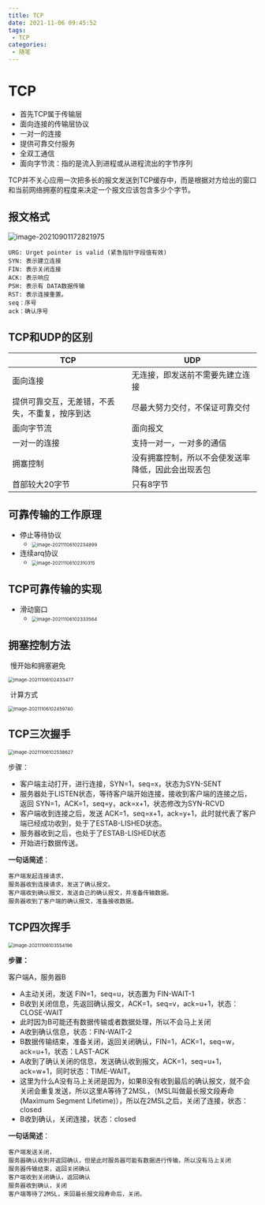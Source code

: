 ```yaml
---
title: TCP
date: 2021-11-06 09:45:52
tags:
 - TCP
categories:
 - 随笔
---
```




#  TCP

* 首先TCP属于传输层
* 面向连接的传输层协议
* 一对一的连接
* 提供可靠交付服务
* 全双工通信
* 面向字节流：指的是流入到进程或从进程流出的字节序列



​		TCP并不关心应用一次把多长的报文发送到TCP缓存中，而是根据对方给出的窗口和当前网络拥塞的程度来决定一个报文应该包含多少个字节。


## 报文格式

![image-20210901172821975](TCP/image-20210901172821975.png)


```
URG: Urget pointer is valid (紧急指针字段值有效)
SYN: 表示建立连接
FIN: 表示关闭连接
ACK: 表示响应
PSH: 表示有 DATA数据传输
RST: 表示连接重置。
seq：序号
ack：确认序号
```



## TCP和UDP的区别



| TCP                                            | UDP                                                |
| ---------------------------------------------- | -------------------------------------------------- |
| 面向连接                                       | 无连接，即发送前不需要先建立连接                   |
| 提供可靠交互，无差错，不丢失，不重复，按序到达 | 尽最大努力交付，不保证可靠交付                     |
| 面向字节流                                     | 面向报文                                           |
| 一对一的连接                                   | 支持一对一，一对多的通信                           |
| 拥塞控制                                       | 没有拥塞控制，所以不会使发送率降低，因此会出现丢包 |
| 首部较大20字节                                 | 只有8字节                                          |



## 可靠传输的工作原理

* 停止等待协议
  * <img src="TCP/image-20211106102234899.png" alt="image-20211106102234899" style="zoom: 67%;" />
* 连续arq协议
  * <img src="TCP/image-20211106102310315.png" alt="image-20211106102310315" style="zoom:67%;" />



## TCP可靠传输的实现

* 滑动窗口
  * <img src="TCP/image-20211106102333564.png" alt="image-20211106102333564" style="zoom:67%;" />



## 拥塞控制方法

​		慢开始和拥塞避免

<img src="TCP/image-20211106102433477.png" alt="image-20211106102433477" style="zoom:67%;" />

​		计算方式

<img src="TCP/image-20211106102459740.png" alt="image-20211106102459740" style="zoom:67%;" />



## TCP三次握手

<img src="TCP/image-20211106102538627.png" alt="image-20211106102538627" style="zoom:67%;" />

步骤：

* 客户端主动打开，进行连接，SYN=1，seq=x，状态为SYN-SENT
* 服务器处于LISTEN状态，等待客户端开始连接，接收到客户端的连接之后，返回 SYN=1，ACK=1，seq=y，ack=x+1，状态修改为SYN-RCVD
* 客户端收到连接之后，发送 ACK=1，seq=x+1，ack=y+1，此时就代表了客户端已经成功收到，处于了ESTAB-LISHED状态。
* 服务器收到之后，也处于了ESTAB-LISHED状态
* 开始进行数据传送。

**一句话简述**：

```
客户端发起连接请求，
服务器收到连接请求，发送了确认报文。
客户端收到确认报文，发送自己的确认报文，并准备传输数据。
服务器收到了客户端的确认报文，准备接收数据。
```



## TCP四次挥手

<img src="TCP/image-20211106103554196.png" alt="image-20211106103554196" style="zoom:67%;" />

**步骤：**

客户端A，服务器B

* A主动关闭，发送 FIN=1，seq=u，状态置为 FIN-WAIT-1
* B收到关闭信息，先返回确认报文，ACK=1，seq=v，ack=u+1，状态：CLOSE-WAIT
* 此时因为B可能还有数据传输或者数据处理，所以不会马上关闭
* A收到确认信息，状态：FIN-WAIT-2
* B数据传输结束，准备关闭，返回关闭确认，FIN=1，ACK=1，seq=w，ack=u+1，状态：LAST-ACK
* A收到了确认关闭的信息，发送确认收到报文，ACK=1，seq=u+1，ack=w+1，同时状态：TIME-WAIT。
* 这里为什么A没有马上关闭是因为，如果B没有收到最后的确认报文，就不会关闭会重复发送，所以这里A等待了2MSL，（MSL叫做最长报文段寿命(Maximum Segment Lifetime)），所以在2MSL之后，关闭了连接，状态：closed
* B收到确认，关闭连接，状态：closed

**一句话简述**：

```
客户端发送关闭，
服务器确认收到并返回确认，但是此时服务器可能有数据进行传输，所以没有马上关闭
服务器传输结束，返回关闭确认
客户端收到关闭确认，返回确认
服务器收到确认，关闭
客户端等待了2MSL，来回最长报文段寿命后，关闭。
```

